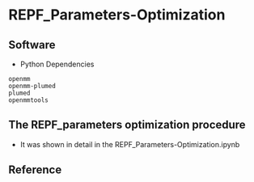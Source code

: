 # REPF_Parameters-Optimization 
## Software 
- Python Dependencies
```
openmm 
openmm-plumed
plumed
openmmtools
```
## The REPF_parameters optimization procedure
- It was shown in detail in the REPF_Parameters-Optimization.ipynb
## Reference
